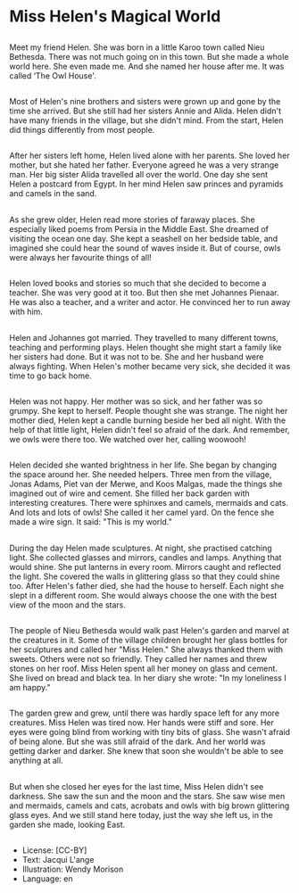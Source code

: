# Miss Helen's Magical World

##
Meet my friend Helen. She was born
in a little Karoo town called Nieu
Bethesda. There was not much
going on in this town. But she made
a whole world here. She even made
me. And she named her house after
me.
It was called ‘The Owl House'.

##
Most of Helen's nine brothers and
sisters were grown up and gone by
the time she arrived. But she still
had her sisters Annie and Alida.
Helen didn't have many friends in
the village, but she didn't mind.
From the start, Helen did things
differently from most people.

##
After her sisters left home, Helen
lived alone with her parents. She
loved her mother, but she hated her
father. Everyone agreed he was a
very strange man.
Her big sister Alida travelled all over
the world. One day she sent Helen a
postcard from Egypt.
In her mind Helen saw princes and
pyramids and camels in the sand.

##
As she grew older, Helen read more
stories of faraway places. She
especially liked poems from Persia
in the Middle East.
She dreamed of visiting the ocean
one day. She kept a seashell on her
bedside table, and imagined she
could hear the sound of waves
inside it.
But of course, owls were always her
favourite things of all!

##
Helen loved books and stories so
much that she decided to become a
teacher. She was very good at it
too. But then she met Johannes
Pienaar. He was also a teacher, and
a writer and actor.
He convinced her to run away with
him.

##
Helen and Johannes got married.
They travelled to many different
towns, teaching and performing
plays. Helen thought she might
start a family like her sisters had
done. But it was not to be. She and
her husband were always fighting.
When Helen's mother became very
sick, she decided it was time to go
back home.

##
Helen was not happy. Her mother
was so sick, and her father was so
grumpy. She kept to herself. People
thought she was strange.
The night her mother died, Helen
kept a candle burning beside her
bed all night.
With the help of that little light,
Helen didn't feel so afraid of the
dark.
And remember, we owls were there
too.
We watched over her, calling woowooh!

##
Helen decided she wanted
brightness in her life. She began by
changing the space around her. She
needed helpers. Three men from
the village, Jonas Adams, Piet van
der Merwe, and Koos Malgas, made
the things she imagined out of wire
and cement. She filled her back
garden with interesting creatures.
There were sphinxes and camels,
mermaids and cats.
And lots and lots of owls! She called
it her camel yard.
On the fence she made a wire sign.
It said: "This is my world."

##
During the day Helen made
sculptures. At night, she practised
catching light.
She collected glasses and mirrors,
candles and lamps. Anything that
would shine.
She put lanterns in every room.
Mirrors caught and reflected the
light. She covered the walls in
glittering glass so that they could
shine too.
After Helen's father died, she had
the house to herself. Each night she
slept in a different room.
She would always choose the one
with the best view of the moon and
the stars.

##
The people of Nieu Bethesda would
walk past Helen's garden and
marvel at the creatures in it.
Some of the village children brought
her glass bottles for her sculptures
and called her "Miss Helen." She
always thanked them with sweets.
Others were not so friendly. They
called her names and threw stones
on her roof. Miss Helen spent all her
money on glass and cement. She
lived on bread and black tea. In her
diary she wrote:
"In my loneliness I am happy."

##
The garden grew and grew, until
there was hardly space left for any
more creatures.
Miss Helen was tired now. Her
hands were stiff and sore. Her eyes
were going blind from working with
tiny bits of glass.
She wasn't afraid of being alone.
But she was still afraid of the dark.
And her world was getting darker
and darker. She knew that soon she
wouldn't be able to see anything at
all.

##
But when she closed her eyes for
the last time, Miss Helen didn't see
darkness. She saw the sun and the
moon and the stars. She saw wise
men and mermaids, camels and
cats, acrobats and owls with big
brown glittering glass eyes.
And we still stand here today, just
the way she left us, in the garden
she made, looking East.

##
* License: [CC-BY]
* Text: Jacqui L'ange
* Illustration: Wendy Morison
* Language: en
